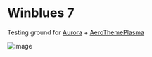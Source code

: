 # Winblues 7

Testing ground for [Aurora](https://github.com/ublue-os/aurora) + [AeroThemePlasma](https://gitgud.io/wackyideas/aerothemeplasma)

![image](https://github.com/user-attachments/assets/c9b7ed60-0d74-4c13-81ed-e67d4a68d3cf)

